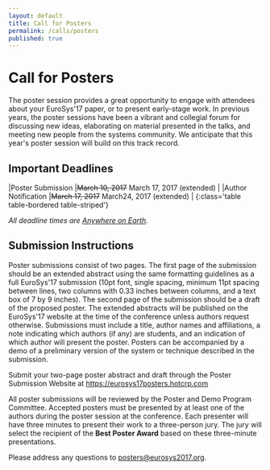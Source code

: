 ```yaml
---
layout: default
title: Call for Posters
permalink: /calls/posters
published: true
---
```


# Call for Posters

The poster session provides a great opportunity to engage with attendees about your EuroSys'17 paper, or to present early-stage work. In previous years, the poster sessions have been a vibrant and collegial forum for discussing new ideas, elaborating on material presented in the talks, and meeting new people from the systems community. We anticipate that this year's poster session will build on this track record.

## Important Deadlines

|Poster Submission				|~~March 10, 2017~~ March 17, 2017 (extended)	|
|Author Notification 			|~~March 17, 2017~~ March24, 2017 (extended)	|
{:class='table table-bordered table-striped'}

*All deadline times are [Anywhere on Earth](http://www.worldtimezone.com/time/wtzresult.php?CiID=42242)*.

## Submission Instructions

Poster submissions consist of two pages. The first page of the submission should be an extended abstract using the same formatting guidelines as a full EuroSys'17 submission (10pt font, single spacing, minimum 11pt spacing between lines, two columns with 0.33 inches between columns, and a text box of 7 by 9 inches). The second page of the submission should be a draft of the proposed poster. The extended abstracts will be published on the EuroSys'17 website at the time of the conference unless authors request otherwise.
Submissions must include a title, author names and affiliations, a note indicating which authors (if any) are students, and an indication of which author will present the poster. Posters can be accompanied by a demo of a preliminary version of the system or technique described in the submission.

Submit your two-page poster abstract and draft through the Poster Submission Website at <a href="https://eurosys17posters.hotcrp.com">https://eurosys17posters.hotcrp.com</a>

All poster submissions will be reviewed by the Poster and Demo Program Committee. Accepted posters must be presented by at least one of the authors during the poster session at the conference. Each presenter will have three minutes to present their work to a three-person jury. The jury will select the recipient of the <b>Best Poster Award</b> based on these three-minute presentations.

Please address any questions to <a href="mailto:posters@eurosys2017.org">posters@eurosys2017.org</a>.
